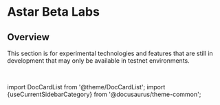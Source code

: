 # Astar Beta Labs

## Overview

This section is for experimental technologies and features that are still in development that may only be available in testnet environments.

<br/>

import DocCardList from '@theme/DocCardList';
import {useCurrentSidebarCategory} from '@docusaurus/theme-common';

<DocCardList items={useCurrentSidebarCategory().items}/>
